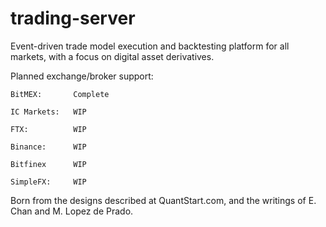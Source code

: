 # trading-server
Event-driven trade model execution and backtesting platform for all markets, with a focus on digital asset derivatives.

Planned exchange/broker support:
    
    BitMEX:       Complete
    
    IC Markets:   WIP
    
    FTX:          WIP
    
    Binance:      WIP
    
    Bitfinex      WIP
    
    SimpleFX:     WIP

Born from the designs described at QuantStart.com, and the writings of E. Chan and M. Lopez de Prado.
